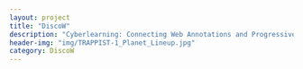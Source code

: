 ```yaml
---
layout: project
title: "DiscoW"
description: "Cyberlearning: Connecting Web Annotations and Progressive Online Discourse in Science Classrooms"
header-img: "img/TRAPPIST-1_Planet_Lineup.jpg"
category: DiscoW
---
```

